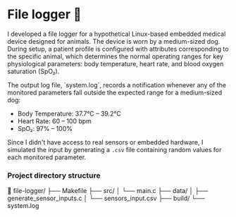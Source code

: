 # File logger :dog:

<p> I developed a file logger for a hypothetical Linux-based embedded medical device designed for animals. The device is worn by a medium-sized dog. During setup, a patient profile is configured with attributes corresponding to the specific animal, which determines the normal operating ranges for key physiological parameters: body temperature, heart rate, and blood oxygen saturation (SpO₂).</p>
The output log file, `system.log`, records a notification whenever any of the monitored parameters fall outside the expected range for a medium-sized dog:

- Body Temperature: 37.7°C – 39.2°C
- Heart Rate: 60 – 100 bpm
- SpO₂: 97% – 100%

Since I didn't have access to real sensors or embedded hardware, I simulated the input by generating a `.csv` file containing random values for each monitored parameter.

### Project directory structure
📁 file-logger/
├── Makefile
├── src/
│   └── main.c
├── data/
│   ├── generate_sensor_inputs.c
│   └── sensors_input.csv
├── build/
└── system.log